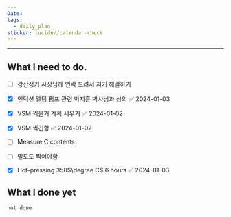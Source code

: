 ```yaml
---
Date: 
tags:
  - daily_plan
sticker: lucide//calendar-check
---
```

---
## What I need to do.

- [ ] 강산정기 사장님께 연락 드려서 저거 해결하기
- [x] 인덕션 멜팅 펌프 관련 박지훈 박사님과 상의 ✅ 2024-01-03
- [x] VSM 찍을거 계획 세우기 ✅ 2024-01-02
- [x] VSM 찍긴함 ✅ 2024-01-02
- [ ] Measure C contents
- [ ] 밀도도 찍어야함
- [x] Hot-pressing 350$\degree C$ 6 hours ✅ 2024-01-03



## What I done yet
```tasks
not done
```
